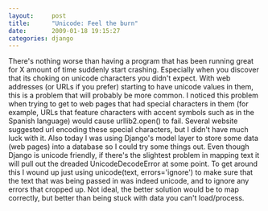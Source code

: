 ```yaml
---
layout:     post
title:      "Unicode: Feel the burn"
date:       2009-01-18 19:15:27
categories: django
---
```

There's nothing worse than having a program that has been running great for X amount of time suddenly start crashing. Especially when you discover that its choking on unicode characters you didn't expect. With web addresses (or URLs if you prefer) starting to have unicode values in them, this is a problem that will probably be more common. I noticed this problem when trying to get to web pages that had special characters in them (for example, URLs that feature characters with accent symbols such as in the Spanish language) would cause urllib2.open() to fail. Several website suggested url encoding these special characters, but I didn't have much luck with it. Also today I was using Django's model layer to store some data (web pages) into a database so I could try some things out. Even though Django is unicode friendly, if there's the slightest problem in mapping text it will pull out the dreaded UnicodeDecodeError at some point. To get around this I wound up just using unicode(text, errors='ignore') to make sure that the text that was being passed in was indeed unicode, and to ignore any errors that cropped up. Not ideal, the better solution would be to map correctly, but better than being stuck with data you can't load/process.
